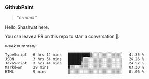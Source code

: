 
### GithubPaint

>"*ermmm*." 

Hello, Shashwat here.

You can leave a PR on this repo to start a conversation 🌝.

week summary: 
<!--START_SECTION:waka-->
```text
TypeScript   6 hrs 11 mins   ██████████▒░░░░░░░░░░░░░░   41.35 % 
JSON         3 hrs 56 mins   ██████▓░░░░░░░░░░░░░░░░░░   26.26 % 
JavaScript   3 hrs 40 mins   ██████░░░░░░░░░░░░░░░░░░░   24.57 % 
Markdown     29 mins         ▓░░░░░░░░░░░░░░░░░░░░░░░░   03.30 % 
HTML         9 mins          ▒░░░░░░░░░░░░░░░░░░░░░░░░   01.06 % 
```
<!--END_SECTION:waka-->

